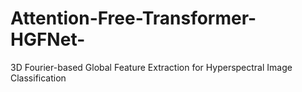 # Attention-Free-Transformer-HGFNet-
3D Fourier-based Global Feature Extraction for Hyperspectral Image Classification
